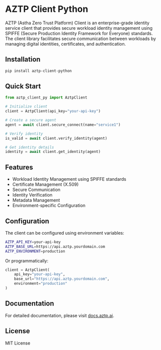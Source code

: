 # AZTP Client Python

AZTP (Astha Zero Trust Platform) Client is an enterprise-grade identity service client that provides secure workload identity management using SPIFFE (Secure Production Identity Framework for Everyone) standards. The client library facilitates secure communication between workloads by managing digital identities, certificates, and authentication.

## Installation

```bash
pip install aztp-client-python
```

## Quick Start

```python
from aztp_client_py import AztpClient

# Initialize client
client = AztpClient(api_key="your-api-key")

# Create a secure agent
agent = await client.secure_connect(name="service1")

# Verify identity
is_valid = await client.verify_identity(agent)

# Get identity details
identity = await client.get_identity(agent)
```

## Features

- Workload Identity Management using SPIFFE standards
- Certificate Management (X.509)
- Secure Communication
- Identity Verification
- Metadata Management
- Environment-specific Configuration

## Configuration

The client can be configured using environment variables:

```bash
AZTP_API_KEY=your-api-key
AZTP_BASE_URL=https://api.aztp.yourdomain.com
AZTP_ENVIRONMENT=production
```

Or programmatically:

```python
client = AztpClient(
    api_key="your-api-key",
    base_url="https://api.aztp.yourdomain.com",
    environment="production"
)
```

## Documentation

For detailed documentation, please visit [docs.aztp.ai](https://docs.aztp.ai).

## License

MIT License 